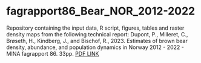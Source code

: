 # fagrapport86_Bear_NOR_2012-2022

Repository containing the input data, R script, figures, tables and raster density maps from the following technical report: 
Dupont, P., Milleret, C., Brøseth, H., Kindberg, J., and Bischof, R., 2023. 
Estimates of brown bear density, abundance, and population dynamics in Norway 2012 - 2022 - MINA fagrapport 86. 33pp. [PDF LINK](https://www.researchgate.net/publication/374950283_Estimates_of_brown_bear_density_abundance_and_population_dynamics_in_Norway_2012_-2022)